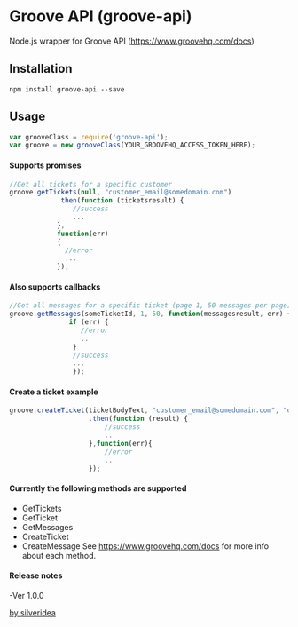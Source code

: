 # Groove API (groove-api)

Node.js wrapper for Groove API (https://www.groovehq.com/docs)


Installation
------------

	npm install groove-api --save

Usage
-----
```js
var grooveClass = require('groove-api');
var groove = new grooveClass(YOUR_GROOVEHQ_ACCESS_TOKEN_HERE);
```

#### Supports promises
```js
//Get all tickets for a specific customer
groove.getTickets(null, "customer_email@somedomain.com")
            .then(function (ticketsresult) {
                //success
                ...
            },
            function(err)
            {
              //error
              ...
            });
```

#### Also supports callbacks
```js
//Get all messages for a specific ticket (page 1, 50 messages per page)
groove.getMessages(someTicketId, 1, 50, function(messagesresult, err) {
               if (err) {
                  //error
                  ..
                }
                //success
                ...
                });
```

#### Create a ticket example
```js
groove.createTicket(ticketBodyText, "customer_email@somedomain.com", "our_admin_email@ourdomain.com")
                    .then(function (result) {
                        //success
                        ..
                    },function(err){
                        //error
                        ..
                    });
```

#### Currently the following methods are supported
* GetTickets
* GetTicket
* GetMessages
* CreateTicket
* CreateMessage
See https://www.groovehq.com/docs for more info about each method.

#### Release notes
-Ver 1.0.0


[by silveridea](http://www.silveridea.net)